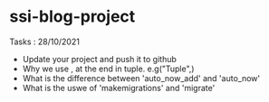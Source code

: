 # ssi-blog-project

Tasks : 28/10/2021

- Update your project and push it to github
- Why we use , at the end in tuple. e.g("Tuple",)
- What is the difference between 'auto_now_add' and 'auto_now'
- What is the uswe of 'makemigrations' and 'migrate'